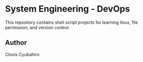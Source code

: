# System Engineering - DevOps 

This repository contains shell script projects for learning linux, file permission, and version control.

## Author
Clovis Cyubahiro
